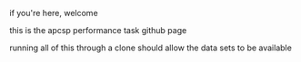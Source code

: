 if you're here, welcome

this is the apcsp performance task github page

running all of this through a clone should allow the data sets to be available
